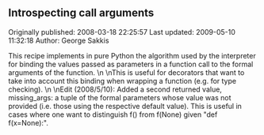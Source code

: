 ## Introspecting call arguments

Originally published: 2008-03-18 22:25:57
Last updated: 2009-05-10 11:32:18
Author: George Sakkis

This recipe implements in pure Python the algorithm used by the interpreter for binding the values passed as parameters in a function call to the formal arguments of the function.\n\nThis is useful for decorators that want to take into account this binding when wrapping a function (e.g. for type checking).\n\nEdit (2008/5/10): Added a second returned value, missing_args: a tuple of the formal parameters whose value was not provided (i.e. those using the respective default value). This is useful in cases where one want to distinguish f() from f(None) given "def f(x=None):".